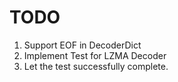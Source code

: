 # TODO

1. Support EOF in DecoderDict
2. Implement Test for LZMA Decoder
3. Let the test successfully complete.

